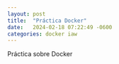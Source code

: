 ```yaml
---
layout: post
title:  "Práctica Docker"
date:   2024-02-18 07:22:49 -0600
categories: docker iaw
---
```


Práctica sobre Docker